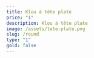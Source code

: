 ```yaml
---
title: Klou à tête plate
price: "1"
description: Klou à tête plate
image: /assets/tete-plate.png
slug: /round
type: "1"
gold: false
---
```

